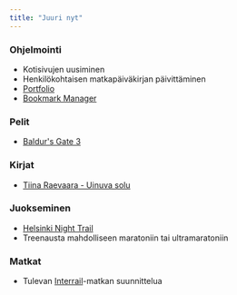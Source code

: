 ```yaml
---
title: "Juuri nyt"
---
```


### Ohjelmointi
- Kotisivujen uusiminen
- Henkilökohtaisen matkapäiväkirjan päivittäminen
- [Portfolio](https://github.com/saaste/portfolio)
- [Bookmark Manager](https://github.com/saaste/bookmark-manager)

### Pelit
- [Baldur's Gate 3](https://www.igdb.com/games/baldurs-gate-3)

### Kirjat
- [Tiina Raevaara - Uinuva solu](https://like.fi/kirjat/uinuva-solu/)

### Juokseminen
- [Helsinki Night Trail](https://www.helsinkinighttrail.fi/)
- Treenausta mahdolliseen maratoniin tai ultramaratoniin

### Matkat
- Tulevan [Interrail](https://www.interrail.eu/)-matkan suunnittelua